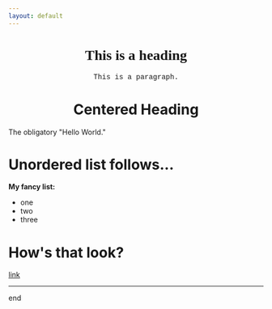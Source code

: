 ```yaml
---
layout: default
---
```


<h1 style="text-align:center; font-family:verdana;">This is a heading</h1>

<p style="text-align:center; font-family:courier;">This is a paragraph.</p>

<h1 style="text-align:center;">Centered Heading</h1>

<!-- trying to get my name centered, large, bold -->

The obligatory "Hello World."

# Unordered list follows...

**My fancy list:** 
- one
- two
- three

# How's that look?

[link](text.html)


----



end
